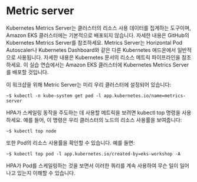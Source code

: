 # Metric server

Kubernetes Metrics Server는 클러스터의 리소스 사용 데이터를 집계하는 도구이며, Amazon EKS 클러스터에는 기본적으로 배포되지 않습니다. 자세한 내용은 GitHub의 Kubernetes Metrics Server를 참조하세요. Metrics Server는 Horizontal Pod Autoscaler나 Kubernetes Dashboard와 같은 다른 Kubernetes 애드온에서 일반적으로 사용됩니다. 자세한 내용은 Kubernetes 문서의 리소스 메트릭 파이프라인을 참조하세요. 이 실습 연습에서는 Amazon EKS 클러스터에 Kubernetes Metrics Server를 배포할 것입니다.

이 워크샵을 위해 Metric Server는 미리 우리 클러스터에 설정되어 있습니다:

```
~$ kubectl -n kube-system get pod -l app.kubernetes.io/name=metrics-server
```

&#x20;HPA가 스케일링 동작을 주도하는 데 사용할 메트릭을 보려면 kubectl top 명령을 사용하세요. 예를 들어, 이 명령은 우리 클러스터의 노드의 리소스 사용률을 보여줍니다:

```
~$ kubectl top node
```

&#x20;또한 Pod의 리소스 사용률을 확인할 수 있습니다. 예를 들면:

```
~$ kubectl top pod -l app.kubernetes.io/created-by=eks-workshop -A
```

&#x20;HPA가 Pod를 스케일링하는 것을 보면서 이러한 쿼리를 계속 사용하여 무슨 일이 일어나고 있는지 이해할 수 있습니다.
